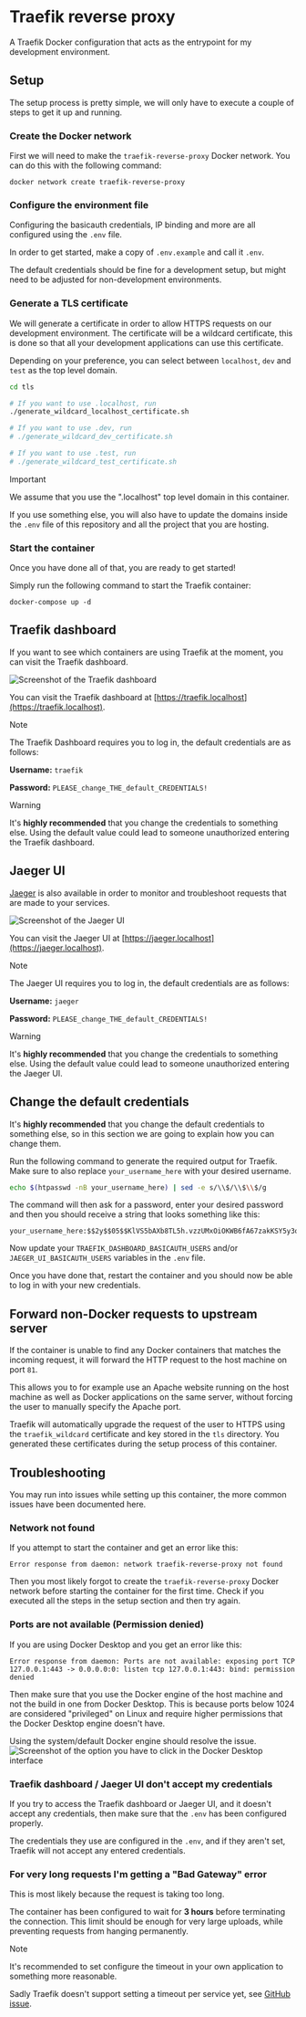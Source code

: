# Traefik reverse proxy
A Traefik Docker configuration that acts as the entrypoint for my development environment.


## Setup
The setup process is pretty simple, we will only have to execute a couple of steps to get it up and running.

### Create the Docker network
First we will need to make the `traefik-reverse-proxy` Docker network.
You can do this with the following command:
```
docker network create traefik-reverse-proxy
```

### Configure the environment file
Configuring the basicauth credentials, IP binding and more are all configured using the `.env` file.

In order to get started, make a copy of `.env.example` and call it `.env`.

The default credentials should be fine for a development setup, but might need to be adjusted for non-development environments.

### Generate a TLS certificate
We will generate a certificate in order to allow HTTPS requests on our development environment.
The certificate will be a wildcard certificate, this is done so that all your development applications can use this certificate.

Depending on your preference, you can select between `localhost`, `dev` and `test` as the top level domain.
```sh
cd tls

# If you want to use .localhost, run
./generate_wildcard_localhost_certificate.sh

# If you want to use .dev, run
# ./generate_wildcard_dev_certificate.sh

# If you want to use .test, run
# ./generate_wildcard_test_certificate.sh
```

> [!IMPORTANT]  
> We assume that you use the ".localhost" top level domain in this container.
>
> If you use something else, you will also have to update the domains inside the `.env` file of this repository and all the project that you are hosting.


### Start the container
Once you have done all of that, you are ready to get started!

Simply run the following command to start the Traefik container:
```
docker-compose up -d
```


## Traefik dashboard
If you want to see which containers are using Traefik at the moment, you can visit the Traefik dashboard.

![Screenshot of the Traefik dashboard](./assets/traefik_dashboard_preview.png)


You can visit the Traefik dashboard at [https://traefik.localhost](https://traefik.localhost).

> [!NOTE]  
> The Traefik Dashboard requires you to log in, the default credentials are as follows:
>
> **Username:** `traefik`
>
> **Password:** `PLEASE_change_THE_default_CREDENTIALS!`

> [!WARNING]  
> It's **highly recommended** that you change the credentials to something else.
> Using the default value could lead to someone unauthorized entering the Traefik dashboard.

## Jaeger UI
[Jaeger](https://www.jaegertracing.io) is also available in order to monitor and troubleshoot requests that are made to your services.

![Screenshot of the Jaeger UI](./assets/jaeger_ui_preview.png)


You can visit the Jaeger UI at [https://jaeger.localhost](https://jaeger.localhost).

> [!NOTE]  
> The Jaeger UI requires you to log in, the default credentials are as follows:
>
> **Username:** `jaeger`
>
> **Password:** `PLEASE_change_THE_default_CREDENTIALS!`

> [!WARNING]  
> It's **highly recommended** that you change the credentials to something else.
> Using the default value could lead to someone unauthorized entering the Jaeger UI.


## Change the default credentials
It's **highly recommended** that you change the default credentials to something else, so in this section we are going to explain how you can change them.

Run the following command to generate the required output for Traefik. Make sure to also replace `your_username_here` with your desired username.
```sh
echo $(htpasswd -nB your_username_here) | sed -e s/\\$/\\$\\$/g
```

The command will then ask for a password, enter your desired password and then you should receive a string that looks something like this:
```
your_username_here:$$2y$$05$$KlVS5bAXb8TL5h.vzzUMxOiOKWB6fA67zakKSY5y3oRWqBfGwD3Zu
```

Now update your `TRAEFIK_DASHBOARD_BASICAUTH_USERS` and/or `JAEGER_UI_BASICAUTH_USERS` variables in the `.env` file.

Once you have done that, restart the container and you should now be able to log in with your new credentials.


## Forward non-Docker requests to upstream server
If the container is unable to find any Docker containers that matches the incoming request, it will forward the HTTP request to the host machine on port `81`.

This allows you to for example use an Apache website running on the host machine as well as Docker applications on the same server, without forcing the user to manually specify the Apache port.

Traefik will automatically upgrade the request of the user to HTTPS using the `traefik_wildcard` certificate and key stored in the `tls` directory. You generated these certificates during the setup process of this container.


## Troubleshooting
You may run into issues while setting up this container, the more common issues have been documented here.

### Network not found
If you attempt to start the container and get an error like this:
```
Error response from daemon: network traefik-reverse-proxy not found
```

Then you most likely forgot to create the `traefik-reverse-proxy` Docker network before starting the container for the first time.
Check if you executed all the steps in the setup section and then try again.


### Ports are not available (Permission denied)
If you are using Docker Desktop and you get an error like this:
```
Error response from daemon: Ports are not available: exposing port TCP 127.0.0.1:443 -> 0.0.0.0:0: listen tcp 127.0.0.1:443: bind: permission denied
```

Then make sure that you use the Docker engine of the host machine and not the build in one from Docker Desktop.
This is because ports below 1024 are considered "privileged" on Linux and require higher permissions that the Docker Desktop engine doesn't have.

Using the system/default Docker engine should resolve the issue.
![Screenshot of the option you have to click in the Docker Desktop interface](./assets/docker_desktop_change_docker_engine.png)

### Traefik dashboard / Jaeger UI don't accept my credentials
If you try to access the Traefik dashboard or Jaeger UI, and it doesn't accept any credentials, then make sure that the `.env` has been configured properly.

The credentials they use are configured in the `.env`, and if they aren't set, Traefik will not accept any entered credentials.

### For very long requests I'm getting a "Bad Gateway" error
This is most likely because the request is taking too long.

The container has been configured to wait for **3 hours** before terminating the connection.
This limit should be enough for very large uploads, while preventing requests from hanging permanently.

> [!NOTE]
> It's recommended to set configure the timeout in your own application to something more reasonable.
>
> Sadly Traefik doesn't support setting a timeout per service yet, see [GitHub issue](https://github.com/traefik/traefik/issues/10962).
